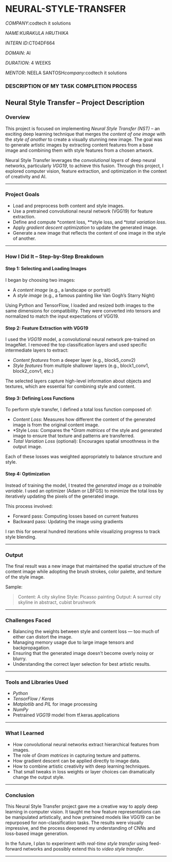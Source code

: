 # NEURAL-STYLE-TRANSFER

*COMPANY*:codtech it solutions

*NAME:KURAKULA HRUTHIKA*

*INTERN ID*:CT04DF664

*DOMAIN*: AI

*DURATION*: 4 WEEKS

*MENTOR*: NEELA SANTOSH*company*:codtech it solutions

### DESCRIPTION OF MY TASK COMPLETION  PROCESS


##  Neural Style Transfer – Project Description

###  Overview

This project is focused on implementing *Neural Style Transfer (NST)* – an exciting deep learning technique that merges the *content of one image* with the *style of another* to create a visually stunning new image. The goal was to generate artistic images by extracting content features from a base image and combining them with style features from a chosen artwork.

Neural Style Transfer leverages the *convolutional layers* of deep neural networks, particularly *VGG19*, to achieve this fusion. Through this project, I explored computer vision, feature extraction, and optimization in the context of creativity and AI.

---

### Project Goals

* Load and preprocess both content and style images.
* Use a pretrained convolutional neural network (VGG19) for feature extraction.
* Define and compute *content loss, **style loss, and **total variation loss*.
* Apply *gradient descent optimization* to update the generated image.
* Generate a new image that reflects the content of one image in the style of another.

---

###  How I Did It – Step-by-Step Breakdown

####  Step 1: Selecting and Loading Images

I began by choosing two images:

* A *content image* (e.g., a landscape or portrait)
* A *style image* (e.g., a famous painting like Van Gogh’s Starry Night)

Using Python and TensorFlow, I loaded and resized both images to the same dimensions for compatibility. They were converted into tensors and normalized to match the input expectations of VGG19.

####  Step 2: Feature Extraction with VGG19

I used the *VGG19* model, a convolutional neural network pre-trained on ImageNet. I removed the top classification layers and used specific intermediate layers to extract:

* *Content features* from a deeper layer (e.g., block5_conv2)
* *Style features* from multiple shallower layers (e.g., block1_conv1, block2_conv1, etc.)

The selected layers capture high-level information about objects and textures, which are essential for combining style and content.

####  Step 3: Defining Loss Functions

To perform style transfer, I defined a total loss function composed of:

* *Content Loss*: Measures how different the content of the generated image is from the original content image.
* *Style Loss: Compares the **Gram matrices* of the style and generated image to ensure that texture and patterns are transferred.
* *Total Variation Loss* (optional): Encourages spatial smoothness in the output image.

Each of these losses was weighted appropriately to balance structure and style.

####  Step 4: Optimization

Instead of training the model, I treated the *generated image as a trainable variable*. I used an optimizer (Adam or LBFGS) to minimize the total loss by iteratively updating the pixels of the generated image.

This process involved:

* Forward pass: Computing losses based on current features
* Backward pass: Updating the image using gradients

I ran this for several hundred iterations while visualizing progress to track style blending.

---

###  Output

The final result was a new image that maintained the spatial structure of the content image while adopting the brush strokes, color palette, and texture of the style image.

Sample:

> Content: A city skyline
> Style: Picasso painting
> Output: A surreal city skyline in abstract, cubist brushwork

---

###  Challenges Faced

* Balancing the weights between style and content loss — too much of either can distort the image.
* Managing memory usage due to large image tensors and backpropagation.
* Ensuring that the generated image doesn’t become overly noisy or blurry.
* Understanding the correct layer selection for best artistic results.

---

###  Tools and Libraries Used

* *Python*
* *TensorFlow / Keras*
* *Matplotlib* and *PIL* for image processing
* *NumPy*
* Pretrained *VGG19* model from tf.keras.applications

---

###  What I Learned

* How convolutional neural networks extract hierarchical features from images.
* The role of *Gram matrices* in capturing texture and patterns.
* How gradient descent can be applied directly to image data.
* How to combine artistic creativity with deep learning techniques.
* That small tweaks in loss weights or layer choices can dramatically change the output style.

---

###  Conclusion

This Neural Style Transfer project gave me a creative way to apply deep learning in computer vision. It taught me how feature representations can be manipulated artistically, and how pretrained models like VGG19 can be repurposed for non-classification tasks. The results were visually impressive, and the process deepened my understanding of CNNs and loss-based image generation.

In the future, I plan to experiment with *real-time style transfer* using feed-forward networks and possibly extend this to *video style transfer*.

---

